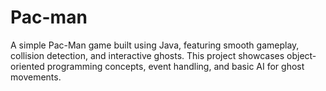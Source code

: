 # Pac-man
A simple Pac-Man game built using Java, featuring smooth gameplay, collision detection, and interactive ghosts. This project showcases object-oriented programming concepts, event handling, and basic AI for ghost movements.
